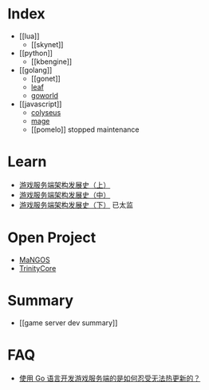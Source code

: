 # Index
- [[lua]]
  - [[skynet]]
- [[python]]
  - [[kbengine]]
- [[golang]]
  - [[gonet]]
  - [leaf](https://github.com/name5566/leaf)
  - [goworld](https://github.com/xiaonanln/goworld)
- [[javascript]]
  - [colyseus](https://github.com/gamestdio/colyseus)
  - [mage](https://github.com/mage/mage)
  - [[pomelo]] stopped maintenance


# Learn
- [游戏服务端架构发展史（上）](http://www.skywind.me/blog/archives/1265)
- [游戏服务端架构发展史（中）](http://www.skywind.me/blog/archives/1301)
- [游戏服务端架构发展史（下）](http://www.skywind.me/blog/archives/1327) 已太监


# Open Project
- [MaNGOS](https://github.com/mangos/MaNGOS)
- [TrinityCore](https://github.com/TrinityCore/TrinityCore)


# Summary
- [[game server dev summary]]


# FAQ
- [使用 Go 语言开发游戏服务端的是如何忍受无法热更新的？](https://www.zhihu.com/question/31912663)


